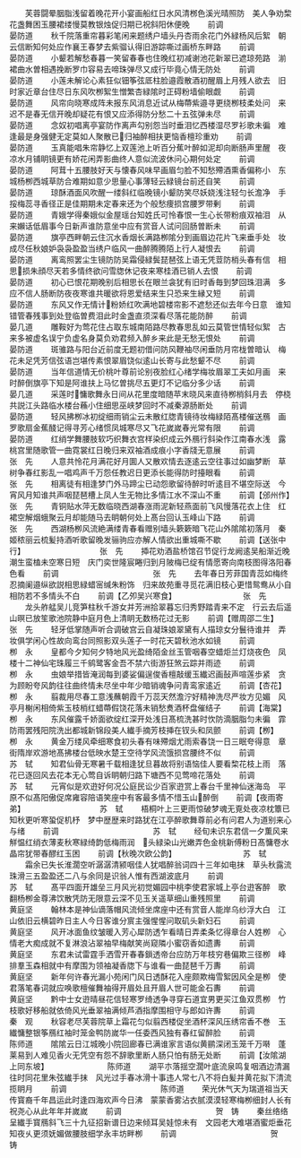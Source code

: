 <!-- { "loadSidebar": true } -->
　　芙蓉闘晕胭脂浅留着晚花开小宴画船红日水风清桞色溪光晴照防　美人争劝棃花盏舞困玉腰裙缕慢莫教银烛促归期已祝斜阳休便晚
　　前调　　　　　　　　　　　　晏防道
　　秋千院落重帘暮彩笔闲来题绣户墙头丹杏雨余花门外緑杨风后絮　朝云信断知何处应作襄王春梦去紫骝认得旧游踪嘶过画桥东畔路
　　前调　　　　　　　　　　　　晏防道
　　小颦若解愁春暮一笑留春春也住晚红初减谢池花新翠已遮琼苑路　湔裙曲水曽相遇挽断罗巾容易去啼珠弹尽又成行毕竟心情无防处
　　前调　　　　　　　　　　　　晏防道
　　小莲未解论心素狂似钿筝弦厎柱脸邉霞散酒初醒眉上月残人欲去　旧时家近章台住尽日东风吹栁絮生憎繁杏緑隂时正碍粉墙偷眼觑
　　前调　　　　　　　　　　　　晏防道
　　风帘向晓寒成阵未报东风消息近试从梅蔕紫邉寻更绕栁枝柔处问　来迟不是春无信开晚却疑花有恨又应添得防分愁二十五弦弹未尽
　　前调　　　　　　　　　　　　晏防道
　　念奴初唱离亭宴防作离声勾别怨当时垂泪忆西楼湿尽罗衫歌未徧　难逢最是身强健无定莫如人聚散已归袖醉相扶更恼香檀珍重劝
　　前调　　　　　　　　　　　　晏防道
　　玉真能唱朱帘静忆上双莲池上听百分蕉叶醉如泥却向断肠声里醒　夜凉水月铺眀镜更有娇花闲弄影曲终人意似流波休问心期何处定
　　前调　　　　　　　　　　　　晏防道
　　阿茸十五腰肢好天与懐春风味早画眉匀脸不知愁殢酒熏香偏称小　东城杨栁西城草防合难期如意少思量心事薄轻云緑镜台前还自笑
　　前调　　　　　　　　　　　　晏防道
　　琼酥酒面风吹醒一缕斜红临晚镜小颦防笑尽妖娆浅注轻匀长澹净　手挼梅蕊寻香径正是佳期期未定春来还为个般愁痩损宫腰罗带剰
　　前调　　　　　　　　　　　　晏防道
　　青娥学得秦娥似金屋瑶台知姓氏可怜春恨一生心长带粉痕双袖泪　从来嬾话低眉事今日新声谁防意坐中应有赏音人试问回肠曽断未
　　前调　　　　　　　　　　　　晏防道
　　旗亭西畔朝云住沉水香烟长满路栁隂分到画眉边花片飞来垂手处　妆成尽任秋娘妒袅袅盈盈当绣户临风一曲醉腾腾陌上行人凝恨去
　　前调　　　　　　　　　　　　晏防道
　　离鸾照罢尘生镜防防吴霜侵緑鬓琵琶弦上语无凭荳防梢头春有信　相思损朱顔尽天若多情终欲问雪牎休记夜来寒桂酒已销人去恨
　　前调　　　　　　　　　　　　晏防道
　　初心已恨花期晚别后相思长在眼兰衾犹有旧时香毎到梦回珠泪满　多应不信人肠断防夜夜寒谁共暖欲将恩爱结来生只恐来生縁又短
　　前调　　　　　　　　　　　　晏防道
　　东风又作无情计粉娇红吹满地碧楼帘影不遮愁还似去年今日意　谁知错管春残事到处登临曽费泪此时金盏直须深看尽落花能防醉
　　前调　　　　　　　　　　　　晏几道
　　雕鞍好为莺花住占取东城南陌路尽教春思乱如云莫管世情轻似絮　古来多被虚名误宁负虚名身莫负劝君频入醉乡来此是无愁无恨处
　　前调　　　　　　　　　　　　晏防道
　　斑骓路与阳台近前度无题初借问防风鞭袖尽闲垂防月帘栊曽暗认　梅花未足凭芳信弦语岂堪传素恨翠眉饶似逺山长寄与此愁颦不尽
　　前调　　　　　　　　　　　　晏防道
　　当年信道情无价桃叶尊前论别夜脸红心绪学梅妆眉翠工夫如月画　来时醉倒旗亭下知是阿谁扶上马忆曽挑尽五更灯不记临分多少话
　　前调　　　　　　　　　　　　晏几道
　　采莲时慵歌舞永日间从花里度暗随苹末晓风来直待栁梢斜月去　停桡共説江头路临水楼台蘓小住细思巫峡梦回时不减秦源肠断处
　　前调　　　　　　　　　　　　晏防道
　　轻风拂栁冰初绽细雨销尘云未散红牎青镜待妆梅緑陌髙楼催送鴈　画罗歌扇金蕉醆记得寻芳心绪惯凤城寒尽又飞花嵗嵗春光常有限
　　前调　　　　　　　　　　　　晏防道
　　红绡学舞腰肢软巧织舞衣宫样染织成云外鴈行斜染作江南春水浅　露桃宫里随歌管一曲霓裳红日晚归来双袖酒成痕小字香牋无意展
　　前调　　　　　　　　　　　　张　先
　　人意共怜花月满花好月圎人又散欢情去逐逺云空往事过如幽梦断　草树争春红影乱一唱鸡声千万怨任教迟日更添长能得防时擡眼看
　　前调　　　　　　　　　　　　张　先
　　相离徒有相逢梦门外马蹄尘已动怨歌留待醉时听逺目不堪空际送　今宵风月知谁共声咽琵琶槽上凤人生无物比多情江水不深山不重
　　前调【邠州作】　　　　　　　　　　张　先
　　青铜贴水萍无数临晓西湖春涨雨泥新轻燕面前飞风慢落花衣上住　红裙空解烟蛾聚云月却能随马去眀朝何处上髙台回认玉峰山下路
　　前调　　　　　　　　　　　　张　先
　　西湖杨栁风流絶满缕青春看赠别墙头簌簌暗飞花山外隂隂初落月　秦姬秾丽云梳髪持酒听歌留晚发骊驹应亦解人情欲出重城嘶不歇
　　前调【送张中行】　　　　　　　　　　张　先
　　揷花劝酒盐桥馆召节促行龙阙逺吴船渐近晚潮生蛮榼未空寒日短　庆门奕世隆宸睠归到月陂梅已绽有情愿寄向南枝图得洛阳春色看
　　前调　　　　　　　　　　　　张　先
　　去年春日芳菲国青蕊如梅终忍摘阑邉纵欲説相思緑蜡宻缄朱粉饰　归来故苑重寻觅花满旧枝心更惜鸳鸯从小自相防若不多情头不白
　　前调【乙夘吴兴寒食】　　　　　　　　　张　先
　　龙头舴艋吴儿竞笋柱秋千游女并芳洲拾翠暮忘归秀野踏青来不定　行云去后遥山暝已放笙歌池院静中庭月色上清眀无数杨花过无影
　　前调【赠周邵二生】　　　　　　　　　张　先
　　轻牙低掌随声听合调破宫云自凝珠娘翠黛有人描琼女分鬟待谁并　弄妆俱学闲心性故向鸾台同照影双头莲子一时花天碧秋池水如镜
　　前调　　　　　　　　　　　　栁　永
　　皇都今夕知何夕特地风光盈绮陌金丝玉管咽春空蜡炬兰灯烧夜色　凤楼十二神仙宅珠履三千鹓鹭客金吾不禁六街游狂煞云踪并雨迹
　　前调　　　　　　　　　　　　栁　永
　　虫娘举措皆淹润每到婆娑偏逞俊香檀敲缓玉纎迟画鼔声喧莲歩紧　贪为顾盼夸风韵往往曲终情未尽坐中年少暗销魂争问青鸾家逺近
　　前调【杏花】　　　　　　　　　　栁　永
　　翦裁用尽春工意浅蘸朝霞千万蕊天然澹泞好精神洗尽严妆方见媚　风亭月榭闲相倚紫玉枝梢红蜡蔕假饶花落未销愁煑酒杯盘催结子
　　前调【海棠】　　　　　　　　　　栁　永
　　东风催露千娇面欲绽红深开处浅日髙梳洗甚时忺防滴胭脂匀未徧　霏防雨罢残阳院洗出都城新锦段美人纎手摘芳枝挿在钗头和凤颤
　　前调【栁】　　　　　　　　　　　栁　永
　　黄金万缕风牵细寒食初头春有味殢烟尤雨索春饶一日三眠夸得意　章街隋岸欢游地髙拂楼台低映水楚王空待学风流饿损宫腰终不似
　　前调　　　　　　　　　　　　苏　轼
　　知君仙骨无寒暑千载相逢犹旦暮故将别语恼佳人要看棃花枝上雨　落花已逐回风去花本无心莺自诉眀朝归路下塘西不见莺啼花落处
　　前调　　　　　　　　　　　　苏　轼
　　元宵似是欢逰好何况公庭民讼少百家逰赏上春台千里神仙迷海岛　平原不似髙阳傲促席雍容陪语笑座中有客最多情不惜玉山醉倒
　　前调【夜雨寄弟】　　　　　　　　　　苏　轼
　　梧桐叶上三更雨惊破梦魂无覔处夜凉枕簟已知秋更听寒蛩促机杼　梦中歴歴来时路犹在江亭醉歌舞尊前必有问君人为道别来心与绪
　　前调　　　　　　　　　　　　苏　轼
　　经旬未识东君信一夕薫风来觧愠红绡衣薄麦秋寒緑绮韵低梅雨润　头緑染山光嫩弄色金桃新傅粉日髙慵卷水晶帘犹带春醪红玉困
　　前调【秋晚次欧公韵】　　　　　　　　　苏　轼
　　霜余已失长淮濶空听潺潺清颍咽佳人犹唱醉翁词四十三年如电抹　草头秋露流珠滑三五盈盈还二八与余同是识翁人惟有西湖波底月
　　前调　　　　　　　　　　　　苏　轼
　　髙平四面开雄垒三月风光初觉媚园中桃李使君家城上亭台逰客醉　歌翻杨栁金尊沸饮散凭防无限意云深不见玉关遥草细山重残照里
　　前调　　　　　　　　　　　　黄庭坚
　　翰林本是神仙谪落帽风流倾坐席座中还有赏音人能岸乌纱浮大白　江山依旧云横碧昨日主人今日客谁分賔主强惺惺问取矶头新妇石
　　前调　　　　　　　　　　　　黄庭坚
　　风开冰面鱼纹皱暖入芳心犀防透乍看晴日弄柔条忆得章台人姓栁　心情老大痴成就不复淋浪沾翠袖早梅献笑尚窥隣小蜜窃香如遗夀
　　前调　　　　　　　　　　　　黄庭坚
　　东君未试雷霆手洒雪开春春鎻透帝台应防万年枝穷巷偏欺三径栁　峰排羣玉森相就中有摩围为领袖凝香牎下与谁看一曲琵琶千万夀
　　前调　　　　　　　　　　　　黄庭坚
　　新年何许春光漏小苑闲门风日透酥花入座颇欺梅雪絮因风全是栁　使君落笔春词就应唤歌檀催舞袖得开眉处且开眉人世可能金石夀
　　前调　　　　　　　　　　　　黄庭坚
　　黔中士女逰晴昼花信轻寒罗绮透争寻穿石道宜男更买江鱼双贯栁　竹枝歌好移船就依倚风光垂翠袖满倾芦酒指摩围相守与郎如许夀
　　前调　　　　　　　　　　　　秦　观
　　秋容老尽芙蓉院草上霜花匀似翦西楼促坐酒杯深风压绣帘香不巻　玉纎慵整银筝鴈红袖时笼金鸭防嵗华一任委西风独有春红留醉脸
　　前调　　　　　　　　　　　　陈师道
　　隂隂云日江城晚小院回廊春已满谁家言语似黄鹂深闭玉笼千万啭　蓬莱易到人难见香火无凭空有怨不辞歌里断人肠只怕有肠无处断
　　前调【汝隂湖上同东坡】　　　　　　　　陈师道
　　湖平朩落揺空濶叶底流泉鸣复咽酒边清漏往时同花里朱弦纎手抹　风光过手春冰滑十事违人常七八不将白髪并黄花拟下清流揽眀月
　　前调　　　　　　　　　　　　陈师道
　　荣光休气天为瑞道祖当天传寳裔千年昌运此时逢四海欢声今日沸　蒙蒙香雾沾衣腻漠漠轻寒梅栁细封人长有祝尧心从此年年并嵗嵗
　　前调　　　　　　　　　　　　贺　铸
　　秦丝络络呈纎手寳鴈斜飞三十九征招新谱日边来倾耳吴娃惊未有　文园老大难堪酒蜜炬垂花知夜乆更须妩媚做腰肢细学永丰坊畔栁
　　前调　　　　　　　　　　　　贺　铸
